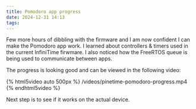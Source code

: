 ```yaml
---
title: Pomodoro app progress
date: 2024-12-31 14:13
tags:
---
```


Few more hours of dibbling with the firmware and I am now confident I can make the Pomodoro app work. I learned about controllers & timers used in the current InfiniTime firwmare. I also noticed how the FreeRTOS queue is being used to communicate between apps.

The progress is looking good and can be viewed in the following video:

{% html5video auto 500px %} /videos/pinetime-pomodoro-progress.mp4 {% endhtml5video %}

Next step is to see if it works on the actual device.